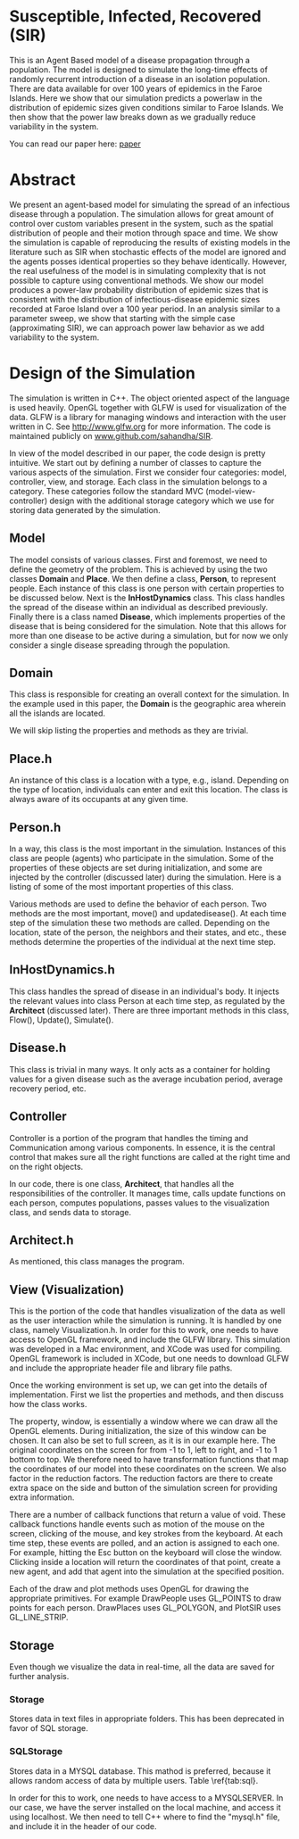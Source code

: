 # Susceptible, Infected, Recovered (SIR)

This is an Agent Based model of a disease propagation through a population. The model is designed to simulate the long-time effects of randomly recurrent introduction of a disease in an isolation population. There are data available for over 100 years of epidemics in the Faroe Islands. Here we show that our simulation predicts a powerlaw in the distribution of epidemic sizes given conditions similar to Faroe Islands. We then show that the power law breaks down as we gradually reduce variability in the system.  

You can read our paper here: [paper](paper.pdf)


# Abstract
We present an agent-based model for simulating the spread of an infectious disease through a population. The simulation allows for great amount of control over custom variables present in the system, such as the spatial distribution of people and their motion through space and time. We show the simulation is capable of reproducing the results of existing models in the literature such as SIR when stochastic effects of the model are ignored and the agents posses identical properties so they behave identically. However, the real usefulness of the model is in simulating complexity that is not possible to capture using conventional methods. We show our model produces a power-law probability distribution of epidemic sizes that is consistent with the distribution of infectious-disease epidemic sizes recorded at Faroe Island over a 100 year period. In an analysis similar to a parameter sweep, we show that starting with the simple case (approximating SIR), we can approach power law behavior as we add variability to the system. 


# Design of the Simulation
The simulation is written in C++. The object oriented aspect of the language is used heavily. OpenGL together with GLFW is used for visualization of the data. GLFW is a library for managing windows and interaction with the user written in C. See http://www.glfw.org for more information.  The code is maintained publicly on www.github.com/sahandha/SIR.

In view of the model described in our paper, the code design is pretty intuitive. We start out by defining a number of classes to capture the various aspects of the simulation. First we consider four categories: model, controller, view, and storage. Each class in the simulation belongs to a category. These categories follow the standard MVC (model-view-controller) design with the additional storage category which we use for storing data generated by the simulation. 


## Model

The model consists of various classes. First and foremost, we need to define the geometry of the problem. This is achieved by using the two classes **Domain** and **Place**. We then define a class, **Person**, to represent people. Each instance of this class is one person with certain properties to be discussed below. Next is the **InHostDynamics** class. This class handles the spread of the disease within an individual as described previously. Finally there is a class named **Disease**, which implements properties of the disease that is being considered for the simulation. Note that this allows for more than one disease to be active during a simulation, but for now we only consider a single disease spreading through the population. 

## Domain
This class is responsible for creating an overall context for the simulation. In the example used in this paper, the **Domain** is the geographic area wherein all the islands are located. 

We will skip listing the properties and methods as they are trivial.

## Place.h
An instance of this class is a location with a type, e.g., island. Depending on the type of location, individuals can enter and exit this location. The class is always aware of its occupants at any given time.


## Person.h
In a way, this class is the most important in the simulation. Instances of this class are people (agents) who participate in the simulation. Some of the properties of these objects are set during initialization, and some are injected by the controller (discussed later) during the simulation. Here is a listing of some of the most important properties of this class.

Various methods are used to define the behavior of each person. Two methods are the most important, move() and updatedisease(). At each time step of the simulation these two methods are called. Depending on the location, state of the person, the neighbors and their states, and etc., these methods determine the properties of the individual at the next time step.

## InHostDynamics.h

This class handles the spread of disease in an individual's body. It injects the relevant values into class Person at each time step, as regulated by the **Architect** (discussed later). There are three important methods in this class, Flow(), Update(), Simulate().

## Disease.h
This class is trivial in many ways. It only acts as a container for holding values for a given disease such as the average incubation period, average recovery period, etc. 

## Controller

Controller is a portion of the program that handles the timing and Communication among various components. In essence, it is the central control that makes sure all the right functions are called at the right time and on the right objects. 

In our code, there is one class, **Architect**, that handles all the responsibilities of the controller. It manages time, calls update functions on each person, computes populations, passes values to the visualization class, and sends data to storage.

## Architect.h
As mentioned, this class manages the program.


## View (Visualization)

This is the portion of the code that handles visualization of the data as well as the user interaction while the simulation is running. It is handled by one class, namely Visualization.h. In order for this to work, one needs to have access to OpenGL framework, and include the GLFW library. This simulation was developed in a Mac environment, and XCode was used for compiling. OpenGL framework is included in XCode, but one needs to download GLFW and include the appropriate header file and library file paths. 

Once the working environment is set up, we can get into the details of implementation. First we list the properties and methods, and then discuss how the class works. 

The property, window, is essentially a window where we can draw all the OpenGL elements. During initialization, the size of this window can be chosen. It can also be set to full screen, as it is in our example here. The original coordinates on the screen for from -1 to 1, left to right, and -1 to 1 bottom to top. We therefore need to have transformation functions that map the coordinates of our model into these coordinates on the screen. We also factor in the reduction factors. The reduction factors are there to create extra space on the side and button of the simulation screen for providing extra information.

There are a number of callback functions that return a value of void. These callback functions handle events such as motion of the mouse on the screen, clicking of the mouse, and key strokes from the keyboard. At each time step, these events are polled, and an action is assigned to each one. For example, hitting the Esc button on the keyboard will close the window. Clicking inside a location will return the coordinates of that point, create a new agent, and add that agent into the simulation at the specified position. 

Each of the draw and plot methods uses OpenGL for drawing the appropriate primitives. For example DrawPeople uses GL\_POINTS to draw points for each person. DrawPlaces uses GL\_POLYGON, and PlotSIR uses GL\_LINE\_STRIP. 

## Storage

Even though we visualize the data in real-time, all the data are saved for further analysis.

### Storage
Stores data in text files in appropriate folders. This has been deprecated in favor of SQL storage. 

### SQLStorage
Stores data in a MYSQL database. This mathod is preferred, because it allows random access of data by multiple users. Table \ref{tab:sql}.

In order for this to work, one needs to have access to a MYSQLSERVER. In our case, we have the server installed on the local machine, and access it using localhost. We then need to tell C++ where to find the "mysql.h" file, and include it in the header of our code. 
